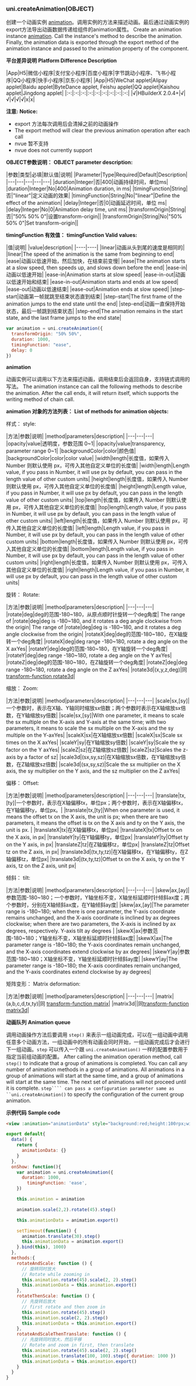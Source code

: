 ### uni.createAnimation(OBJECT)

创建一个动画实例 [animation](#animation)。调用实例的方法来描述动画。最后通过动画实例的export方法导出动画数据传递给组件的animation属性。
Create an animation instance [animation](#animation). Call the instance's method to describe the animation. Finally, the animation data is exported through the export method of the animation instance and passed to the animation property of the component.

**平台差异说明**
**Platform Difference Description**

|App|H5|微信小程序|支付宝小程序|百度小程序|字节跳动小程序、飞书小程序|QQ小程序|快手小程序|京东小程序|
|App|H5|WeChat applet|Alipay applet|Baidu applet|ByteDance applet, Feishu applet|QQ applet|Kaishou applet|Jingdong applet|
|:-:|:-:|:-:|:-:|:-:|:-:|:-:|:-:|:-:|
|√|HBuilderX 2.0.4+|√|√|√|√|√|x|x|

**注意:**
**Notice:**
- export 方法每次调用后会清掉之前的动画操作
- The export method will clear the previous animation operation after each call
- nvue 暂不支持
- nvue does not currently support

**OBJECT参数说明：**
**OBJECT parameter description:**

|参数|类型|必填|默认值|说明|
|Parameter|Type|Required|Default|Description|
|---|---|---|---|---|
|duration|Integer|否|400|动画持续时间，单位ms|
|duration|Integer|No|400|Animation duration, in ms|
|timingFunction|String|否|"linear"|定义动画的效果|
|timingFunction|String|No|"linear"|Define the effect of the animation|
|delay|Integer|否|0|动画延迟时间，单位 ms|
|delay|Integer|No|0|Animation delay time, unit ms|
|transformOrigin|String|否|"50% 50% 0"|设置transform-origin||
|transformOrigin|String|No|"50% 50% 0"|Set transform-origin||

**timingFunction 有效值：**
**timingFunction Valid values:**

|值|说明|
|value|description|
|----|----|
|linear|动画从头到尾的速度是相同的|
|linear|The speed of the animation is the same from beginning to end|
|ease|动画以低速开始，然后加快，在结束前变慢|
|ease|The animation starts at a slow speed, then speeds up, and slows down before the end|
|ease-in|动画以低速开始|
|ease-in|Animation starts at slow speed|
|ease-in-out|动画以低速开始和结束|
|ease-in-out|Animation starts and ends at low speed|
|ease-out|动画以低速结束|
|ease-out|Animation ends at slow speed|
|step-start|动画第一帧就跳至结束状态直到结束|
|step-start|The first frame of the animation jumps to the end state until the end|
|step-end|动画一直保持开始状态，最后一帧跳到结束状态|
|step-end|The animation remains in the start state, and the last frame jumps to the end state|

```javascript
var animation = uni.createAnimation({
  transformOrigin: "50% 50%",
  duration: 1000,
  timingFunction: "ease",
  delay: 0
})
```


**animation**

动画实例可以调用以下方法来描述动画，调用结束后会返回自身，支持链式调用的写法。
The animation instance can call the following methods to describe the animation. After the call ends, it will return itself, which supports the writing method of chain call.

**animation 对象的方法列表：**
**List of methods for animation objects:**

样式：
style:

|方法|参数|说明|
|method|parameters|description|
|---|---|---|
|opacity|value|透明度，参数范围 0~1|
|opacity|value|transparency, parameter range 0~1|
|backgroundColor|color|颜色值|
|backgroundColor|color|color value|
|width|length|长度值，如果传入 Number 则默认使用 px，可传入其他自定义单位的长度值|
|width|length|Length value, if you pass in Number, it will use px by default, you can pass in the length value of other custom units|
|height|length|长度值，如果传入 Number 则默认使用 px，可传入其他自定义单位的长度值|
|height|length|Length value, if you pass in Number, it will use px by default, you can pass in the length value of other custom units|
|top|length|长度值，如果传入 Number 则默认使用 px，可传入其他自定义单位的长度值|
|top|length|Length value, if you pass in Number, it will use px by default, you can pass in the length value of other custom units|
|left|length|长度值，如果传入 Number 则默认使用 px，可传入其他自定义单位的长度值|
|left|length|Length value, if you pass in Number, it will use px by default, you can pass in the length value of other custom units|
|bottom|length|长度值，如果传入 Number 则默认使用 px，可传入其他自定义单位的长度值|
|bottom|length|Length value, if you pass in Number, it will use px by default, you can pass in the length value of other custom units|
|right|length|长度值，如果传入 Number 则默认使用 px，可传入其他自定义单位的长度值|
|right|length|Length value, if you pass in Number, it will use px by default, you can pass in the length value of other custom units|


旋转：
Rotate:

|方法|参数|说明|
|method|parameters|description|
|---|---|---|
|rotate|deg|deg的范围-180~180，从原点顺时针旋转一个deg角度|
The range of |rotate|deg|deg is -180~180, and it rotates a deg angle clockwise from the origin|
The range of |rotate|deg|deg is -180~180, and it rotates a deg angle clockwise from the origin|
|rotateX|deg|deg的范围-180~180，在X轴旋转一个deg角度|
|rotateX|deg|deg range -180~180, rotate a deg angle on the X axYes|
|rotateY|deg|deg的范围-180~180，在Y轴旋转一个deg角度|
|rotateY|deg|deg range -180~180, rotate a deg angle on the Y axYes|
|rotateZ|deg|deg的范围-180~180，在Z轴旋转一个deg角度|
|rotateZ|deg|deg range -180~180, rotate a deg angle on the Z axYes|
|rotate3d|(x,y,z,deg)|同[transform-function rotate3d](https://developer.mozilla.org/en-US/docs/Web/CSS/transform-function/rotate3d)|

缩放：
Zoom:

|方法|参数|说明|
|method|parameters|description|
|---|---|---|
|scale|sx,[sy]|一个参数时，表示在X轴、Y轴同时缩放sx倍数；两个参数时表示在X轴缩放sx倍数，在Y轴缩放sy倍数|
|scale|sx,[sy]|With one parameter, it means to scale the sx multiple on the X-axis and Y-axis at the same time; with two parameters, it means to scale the sx multiple on the X-axis and the sy multiple on the Y-axYes|
|scaleX|sx|在X轴缩放sx倍数|
|scaleX|sx|Scale sx times on the X axYes|
|scaleY|sy|在Y轴缩放sy倍数|
|scaleY|sy|Scale the sy factor on the Y axYes|
|scaleZ|sz|在Z轴缩放sz倍数|
|scaleZ|sz|Scales the z-axis by a factor of sz|
|scale3d|(sx,sy,sz)|在X轴缩放sx倍数，在Y轴缩放sy倍数，在Z轴缩放sz倍数|
|scale3d|(sx,sy,sz)|Scale the sx multiplier on the X axis, the sy multiplier on the Y axis, and the sz multiplier on the Z axYes|

偏移：
Offset:

|方法|参数|说明|
|method|parameters|description|
|---|---|---|
|translate|tx,[ty]|一个参数时，表示在X轴偏移tx，单位px；两个参数时，表示在X轴偏移tx，在Y轴偏移ty，单位px。|
|translate|tx,[ty]|When one parameter is used, it means the offset tx on the X axis, the unit is px; when there are two parameters, it means the offset is tx on the X axis and ty on the Y axis, the unit is px. |
|translateX|tx|在X轴偏移tx，单位px|
|translateX|tx|Offset tx on the X axis, in px|
|translateY|ty|在Y轴偏移ty，单位px|
|translateY|ty|Offset ty on the Y axis, in px|
|translateZ|tz|在Z轴偏移tz，单位px|
|translateZ|tz|Offset tz on the Z axis, in px|
|translate3d|(tx,ty,tz)|在X轴偏移tx，在Y轴偏移ty，在Z轴偏移tz，单位px|
|translate3d|(tx,ty,tz)|Offset tx on the X axis, ty on the Y axis, tz on the Z axis, unit px|

倾斜：
tilt:

|方法|参数|说明|
|method|parameters|description|
|---|---|---|
|skew|ax,[ay]|参数范围-180~180；一个参数时，Y轴坐标不变，X轴坐标延顺时针倾斜ax度；两个参数时，分别在X轴倾斜ax度，在Y轴倾斜ay度|
|skew|ax,[ay]|The parameter range is -180~180; when there is one parameter, the Y-axis coordinate remains unchanged, and the X-axis coordinate is inclined by ax degrees clockwise; when there are two parameters, the X-axis is inclined by ax degrees, respectively. Y-axis tilt ay degrees |
|skewX|ax|参数范围-180~180；Y轴坐标不变，X轴坐标延顺时针倾斜ax度|
|skewX|ax|The parameter range is -180~180; the Y-axis coordinates remain unchanged, and the X-axis coordinates extend clockwise by ax degrees|
|skewY|ay|参数范围-180~180；X轴坐标不变，Y轴坐标延顺时针倾斜ay度|
|skewY|ay|The parameter range is -180~180; the X-axis coordinates remain unchanged, and the Y-axis coordinates extend clockwise by ay degrees|

矩阵变形：
Matrix deformation:

|方法|参数|说明|
|method|parameters|description|
|---|---|---|
|matrix|(a,b,c,d,tx,ty)|同	[transform-function matrix](https://developer.mozilla.org/en-US/docs/Web/CSS/transform-function/matrix)|
|matrix3d||同[transform-function matrix3d](https://developer.mozilla.org/en-US/docs/Web/CSS/transform-function/matrix3d)|

**动画队列**
**Animation queue**

调用动画操作方法后要调用 ```step()``` 来表示一组动画完成，可以在一组动画中调用任意多个动画方法，一组动画中的所有动画会同时开始，一组动画完成后才会进行下一组动画。```step``` 可以传入一个跟 ```uni.createAnimation()``` 一样的配置参数用于指定当前组动画的配置。
After calling the animation operation method, call ```step()``` to indicate that a group of animations is completed. You can call any number of animation methods in a group of animations. All animations in a group of animations will start at the same time, and a group of animations will start at the same time. The next set of animations will not proceed until it is complete. ```step```` can pass a configuration parameter same as ``uni.createAnimation()``` to specify the configuration of the current group animation.

**示例代码**
**Sample code**

```html
<view :animation="animationData" style="background:red;height:100rpx;width:100rpx"></view>
```

```javascript
export default{
  data() {
    return {
      animationData: {}
    }
  },
  onShow: function(){
    var animation = uni.createAnimation({
      duration: 1000,
        timingFunction: 'ease',
    })

    this.animation = animation

    animation.scale(2,2).rotate(45).step()

    this.animationData = animation.export()

    setTimeout(function() {
      animation.translate(30).step()
      this.animationData = animation.export()
    }.bind(this), 1000)
  },
  methods:{
    rotateAndScale: function () {
      // 旋转同时放大
      // Rotate while zooming in
      this.animation.rotate(45).scale(2, 2).step()
      this.animationData = this.animation.export()
    },
    rotateThenScale: function () {
      // 先旋转后放大
      // first rotate and then zoom in
      this.animation.rotate(45).step()
      this.animation.scale(2, 2).step()
      this.animationData = this.animation.export()
    },
    rotateAndScaleThenTranslate: function () {
      // 先旋转同时放大，然后平移
      // Rotate and zoom in first, then translate
      this.animation.rotate(45).scale(2, 2).step()
      this.animation.translate(100, 100).step({ duration: 1000 })
      this.animationData = this.animation.export()
    }
  }
}
```